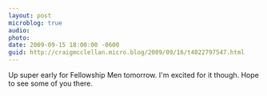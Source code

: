 ```yaml
---
layout: post
microblog: true
audio: 
photo: 
date: 2009-09-15 18:00:00 -0600
guid: http://craigmcclellan.micro.blog/2009/09/16/t4022797547.html
---
```

Up super early for Fellowship Men tomorrow.  I'm excited for it though.  Hope to see some of you there.
